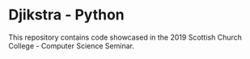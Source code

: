 # Djikstra - Python
This repository contains code showcased in the 2019 Scottish Church College - Computer Science Seminar.
